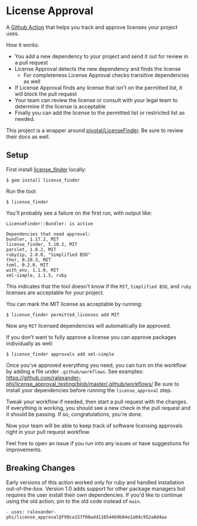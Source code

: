 # License Approval

A [Github Action](https://github.com/features/actions) that helps you track and approve licenses your project uses.

How it works:
* You add a new dependency to your project and send it out for review in a pull request
* License Approval detects the new dependency and finds the license
  * For completeness License Approval checks transitive dependencies as well
* If License Approval finds any license that isn't on the permitted list, it will block the pull request
* Your team can review the license or consult with your legal team to determine if the license is acceptable
* Finally you can add the license to the permitted list or restricted list as needed.

This project is a wrapper around [pivotal/LicenseFinder](https://github.com/pivotal/LicenseFinder). Be sure to review their docs as well.


## Setup

First install [license_finder](https://github.com/pivotal/LicenseFinder) locally:

    $ gem install license_finder

Run the tool:

    $ license_finder

You'll probably see a failure on the first run, with output like:

```
LicenseFinder::Bundler: is active

Dependencies that need approval:
bundler, 1.17.2, MIT
license_finder, 5.10.2, MIT
parslet, 1.8.2, MIT
rubyzip, 2.0.0, "Simplified BSD"
thor, 0.20.3, MIT
toml, 0.2.0, MIT
with_env, 1.1.0, MIT
xml-simple, 1.1.5, ruby
```

This indicates that the tool doesn't know if the `MIT`, `Simplified BSD`, and `ruby` licenses are acceptable for your project.

You can mark the MIT license as acceptable by running:

    $ license_finder permitted_licenses add MIT

Now any `MIT` licensed dependencies will automatically be approved.

If you don't want to fully approve a license you can approve packages individually as well:

    $ license_finder approvals add xml-simple

Once you've approved everything you need, you can turn on the workflow by adding a file under `.github/workflows`.
See examples: https://github.com/ralexander-phi/license_approval_testing/blob/master/.github/workflows/
Be sure to install your dependencies before running the `license_approval` step.

Tweak your workflow if needed, then start a pull request with the changes. If everything is working, you should see a new check in the pull request and it should be passing. If so, congratulations, you're done.

Now your team will be able to keep track of software licensing approvals right in your pull request workflow.

Feel free to open an issue if you run into any issues or have suggestions for improvements.

## Breaking Changes

Early versions of this action worked only for ruby and handled installation out-of-the-box.
Version 1.0 adds support for other package managers but requires the user install their own dependencies.
If you'd like to continue using the old action, pin to the old code instead of `main`.

    - uses: ralexander-phi/license_approval@f99ca157f08add11854469b84e1a04c952a8d4aa


